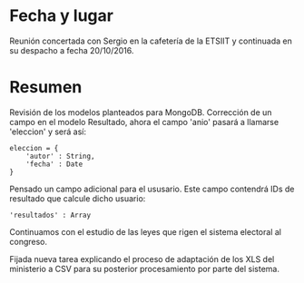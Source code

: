 # Fecha y lugar #

Reunión concertada con Sergio en la cafetería de la ETSIIT y 
continuada en su despacho a fecha 20/10/2016.

# Resumen #

Revisión de los modelos planteados para MongoDB. Corrección de un campo en el modelo
Resultado, ahora el campo 'anio' pasará a llamarse 'eleccion' y será así:

	eleccion = {
		'autor' : String,
		'fecha' : Date
	}

Pensado un campo adicional para el ususario. Este campo contendrá IDs de resultado que
calcule dicho usuario:

	'resultados' : Array

Continuamos con el estudio de las leyes que rigen el sistema electoral al congreso.

Fijada nueva tarea explicando el proceso de adaptación de los XLS del ministerio a CSV
para su posterior procesamiento por parte del sistema.
